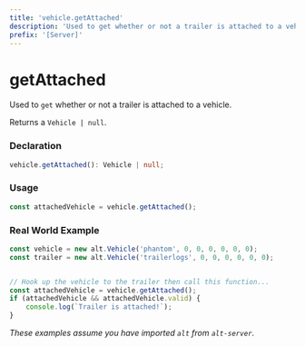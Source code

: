 ```yaml
---
title: 'vehicle.getAttached'
description: 'Used to get whether or not a trailer is attached to a vehicle.'
prefix: '[Server]'
---
```


# getAttached

Used to `get` whether or not a trailer is attached to a vehicle.

Returns a `Vehicle | null`.

### Declaration

```typescript
vehicle.getAttached(): Vehicle | null;
```

### Usage

```js
const attachedVehicle = vehicle.getAttached();
```

### Real World Example

```js
const vehicle = new alt.Vehicle('phantom', 0, 0, 0, 0, 0, 0);
const trailer = new alt.Vehicle('trailerlogs', 0, 0, 0, 0, 0, 0);


// Hook up the vehicle to the trailer then call this function...
const attachedVehicle = vehicle.getAttached();
if (attachedVehicle && attachedVehicle.valid) {
    console.log(`Trailer is attached!`);
}
```

_These examples assume you have imported `alt` from `alt-server`._